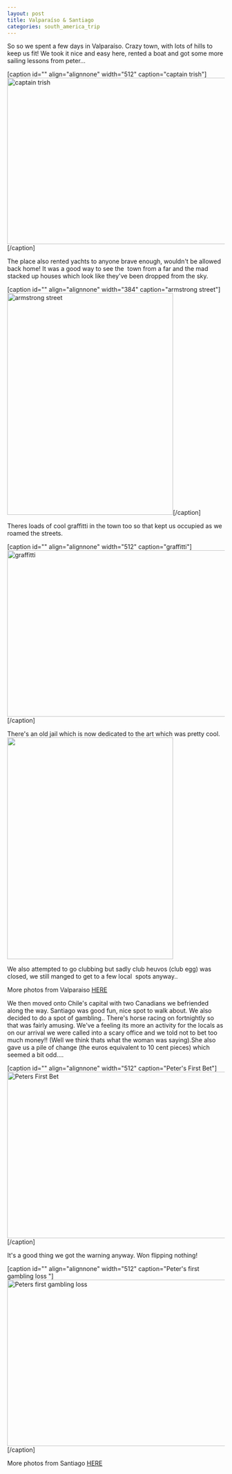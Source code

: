 ```yaml
---
layout: post
title: Valparaíso & Santiago
categories: south_america_trip
---
```

So so we spent a few days in Valparaíso. Crazy town, with lots of hills to keep us fit! We took it nice and easy here, rented a boat and got some more sailing lessons from peter...

[caption id="" align="alignnone" width="512" caption="captain trish"]<img title="trish helming" src="http://lh4.ggpht.com/_b1mpf9kDnbA/SXDiPLtzs6I/AAAAAAAAEj4/7wFqfJjAD6Y/s512/P1140146.JPG" alt="captain trish" width="512" height="384" />[/caption]

The place also rented yachts to anyone brave enough, wouldn't be allowed back home! It was a good way to see the  town from a far and the mad stacked up houses which look like they've been dropped from the sky.

[caption id="" align="alignnone" width="384" caption="armstrong street"]<img title="armstrong street" src="http://lh5.ggpht.com/_b1mpf9kDnbA/SXDizR3TygI/AAAAAAAAEmc/K8CD93JmPws/s512/P1150171.JPG" alt="armstrong street" width="384" height="512" />[/caption]

Theres loads of cool graffitti in the town too so that kept us occupied as we roamed the streets.

[caption id="" align="alignnone" width="512" caption="graffitti"]<img title="grafitti" src="http://lh3.ggpht.com/_b1mpf9kDnbA/SXDjfVJJrAI/AAAAAAAAEok/snl8bgGUXXA/s512/P1150188.JPG" alt="graffitti" width="512" height="384" />[/caption]

There's an old jail which is now dedicated to the art which was pretty cool. <img class="alignnone" title="girl?" src="http://lh5.ggpht.com/_b1mpf9kDnbA/SXDjlNaM6NI/AAAAAAAAEo0/iOaiFMgIKs8/s512/P1150190.JPG" alt="" width="384" height="512" />

We also attempted to go clubbing but sadly club heuvos (club egg) was closed, we still manged to get to a few local  spots anyway..

More photos from Valparaiso <a href="http://picasaweb.google.com/patriciacroal/Valparaiso#" target="_blank">HERE</a>

We then moved onto Chile's capital with two Canadians we befriended along the way. Santiago was good fun, nice spot to walk about. We also decided to do a spot of gambling.. There's horse racing on fortnightly so that was fairly amusing. We've a feeling its more an activity for the locals as on our arrival we were called into a scary office and we told not to bet too much money!! (Well we think thats what the woman was saying).She also gave us a pile of change (the euros equivalent to 10 cent pieces) which seemed a bit odd....

[caption id="" align="alignnone" width="512" caption="Peter&#39;s First Bet"]<img title="Peters First Bet" src="http://lh6.ggpht.com/_b1mpf9kDnbA/SYEORUUzqCI/AAAAAAAAE_s/h7kSBKr3Nhs/s512/P1190060.JPG" alt="Peters First Bet" width="512" height="384" />[/caption]

It's a good thing we got the warning anyway. Won flipping nothing!

[caption id="" align="alignnone" width="512" caption="Peter&#39;s first gambling loss "]<img title="Peters first gambling loss " src="http://lh3.ggpht.com/_b1mpf9kDnbA/SYEOaJL5YJI/AAAAAAAAFAE/yMRztnEW5Rw/s512/P1190064.JPG" alt="Peters first gambling loss " width="512" height="384" />[/caption]

More photos from Santiago <a href="http://picasaweb.google.com/patriciacroal/Santiago#" target="_blank">HERE</a>

